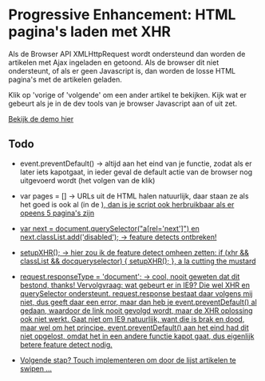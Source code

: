 # Progressive Enhancement: HTML pagina's laden met XHR

Als de Browser API XMLHttpRequest wordt ondersteund dan worden de artikelen met Ajax ingeladen en getoond. Als de browser dit niet ondersteunt, of als er geen Javascript is, dan worden de losse HTML pagina's met de artikelen geladen.  

Klik op 'vorige of 'volgende' om een ander artikel te bekijken. Kijk wat er gebeurt als je in de dev tools van je browser Javascript aan of uit zet.

[Bekijk de demo hier](/examples/PEmetXHR/)


## Todo

- event.preventDefault() 
-> altijd aan het eind van je functie, zodat als er later iets kapotgaat, in ieder geval de default actie van de browser nog uitgevoerd wordt (het volgen van de klik)
- var pages = [] 
-> URLs uit de HTML halen natuurlijk, daar staan ze als het goed is ook al (in de <a href="...">), dan is je script ook
herbruikbaar als er opeens 5 pagina's zijn
- var next = document.querySelector("a[rel='next']") en next.classList.add('disabled'); 
-> feature detects ontbreken!
- setupXHR(); 
-> hier zou ik de feature detect omheen zetten: if (xhr && classList && docqueryselector) { setupXHR(); }, a la cutting the mustard
- request.responseType = 'document'; 
-> cool, nooit geweten dat dit bestond, thanks! Vervolgvraag: wat gebeurt er in IE9? Die wel XHR en querySelector ondersteunt. request.response bestaat daar volgens mij niet, dus geeft daar een error, maar dan heb je event.preventDefault() al gedaan, waardoor de link nooit gevolgd wordt, maar de XHR oplossing ook niet werkt. Gaat niet om IE9 natuurlijk, want die is brak en dood, maar wel om het principe. event.preventDefault() aan het eind had dit niet opgelost, omdat het in een andere functie kapot gaat, dus eigenlijk betere feature detect nodig.

- Volgende stap? Touch implementeren om door de lijst artikelen te swipen ...
